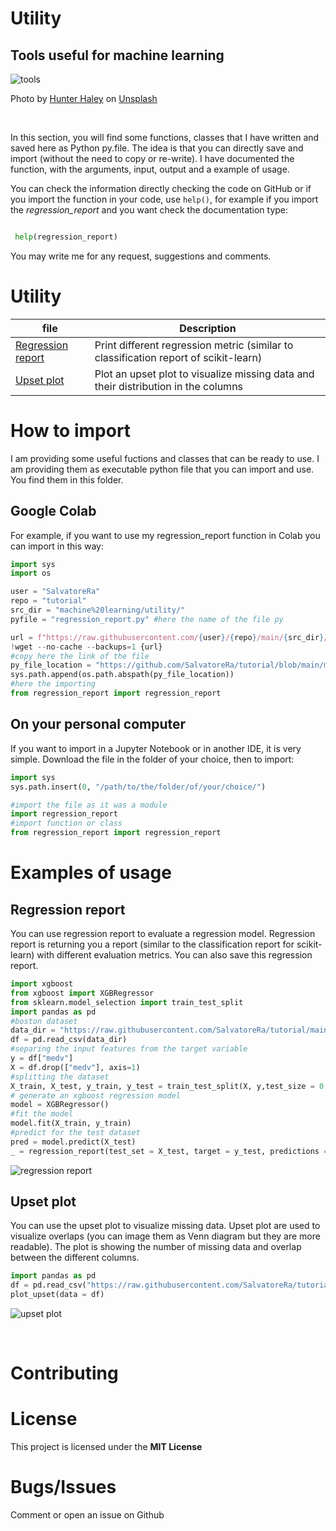 # Utility
## Tools useful for machine learning

![tools](https://images.unsplash.com/photo-1508873535684-277a3cbcc4e8?ixlib=rb-1.2.1&ixid=MnwxMjA3fDB8MHxwaG90by1wYWdlfHx8fGVufDB8fHx8&auto=format&fit=crop&w=1170&q=80)

Photo by [Hunter Haley](https://unsplash.com/@hnhmarketing) on [Unsplash](https://unsplash.com/)

&nbsp;

In this section, you will find some functions, classes that I have written and saved here as Python py.file. The idea is that you can directly save and import (without the need to copy or re-write). I have documented the function, with the arguments, input, output and a example of usage. 

You can check the information directly checking the code on GitHub or if you import the function in your code, use ```help()```, for example if you import the *regression_report* and you want check the documentation type:

```Python

 help(regression_report)

```

You may write me for any request, suggestions and comments.



# Utility

| file |  Description |
|----------- | ------ |
| [Regression report](https://github.com/SalvatoreRa/tutorial/blob/main/machine%20learning/utility/regression_report.py) | Print different regression metric (similar to classification report of scikit-learn) |
| [Upset plot](https://github.com/SalvatoreRa/tutorial/blob/main/machine%20learning/utility/upset_missing_value.py) | Plot an upset plot to visualize missing data and their distribution in the columns |

# How to import


I am providing some useful fuctions and classes that can be ready to use. I am providing them as executable python file that you can import and use. You find them in this folder.

## Google Colab

For example, if you want to use my regression_report function in Colab you can import in this way:

```Python
import sys
import os

user = "SalvatoreRa"
repo = "tutorial"
src_dir = "machine%20learning/utility/"
pyfile = "regression_report.py" #here the name of the file py

url = f"https://raw.githubusercontent.com/{user}/{repo}/main/{src_dir}/{pyfile}"
!wget --no-cache --backups=1 {url}
#copy here the link of the file
py_file_location = "https://github.com/SalvatoreRa/tutorial/blob/main/machine%20learning/utility/regression_report.py"
sys.path.append(os.path.abspath(py_file_location))
#here the importing
from regression_report import regression_report 
```

## On your personal computer

If you want to import in a Jupyter Notebook or in another IDE, it is very simple. Download the file in the folder of your choice, then to import:

```Python
import sys  
sys.path.insert(0, "/path/to/the/folder/of/your/choice/")

#import the file as it was a module
import regression_report
#import function or class
from regression_report import regression_report
```

# Examples of usage

## Regression report

You can use regression report to evaluate a regression model. Regression report is returning you a report (similar to the classification report for scikit-learn) with different evaluation metrics. You can also save this regression report.

```Python
import xgboost
from xgboost import XGBRegressor
from sklearn.model_selection import train_test_split
import pandas as pd
#boston dataset
data_dir = "https://raw.githubusercontent.com/SalvatoreRa/tutorial/main/datasets/Boston.csv"
df = pd.read_csv(data_dir)
#separing the input features from the target variable
y = df["medv"]
X = df.drop(["medv"], axis=1)
#splitting the dataset
X_train, X_test, y_train, y_test = train_test_split(X, y,test_size = 0.2, random_state = 42) 
# generate an xgboost regression model
model = XGBRegressor()
#fit the model
model.fit(X_train, y_train)
#predict for the test dataset
pred = model.predict(X_test)
_ = regression_report(test_set = X_test, target = y_test, predictions = pred )
```

![regression report](https://github.com/SalvatoreRa/tutorial/blob/main/images/regression_reports.png?raw=true)

## Upset plot

You can use the upset plot to visualize missing data. Upset plot are used to visualize overlaps (you can image them as Venn diagram but they are more readable). The plot is showing the number of missing data and overlap between the different columns.

```Python
import pandas as pd
df = pd.read_csv("https://raw.githubusercontent.com/SalvatoreRa/tutorial/main/datasets/titanic.csv")
plot_upset(data = df) 
```

![upset plot](https://github.com/SalvatoreRa/tutorial/blob/main/images/upset_plot.png?raw=true)


&nbsp;

# Contributing



# License

This project is licensed under the **MIT License** 

# Bugs/Issues

Comment or open an issue on Github
